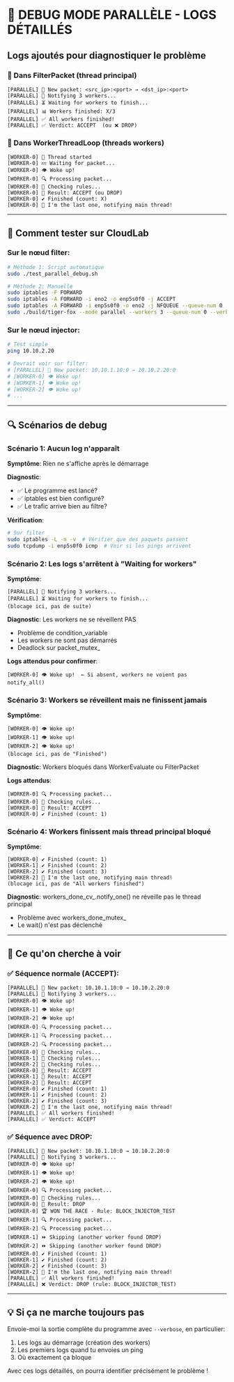 # 🐛 DEBUG MODE PARALLÈLE - LOGS DÉTAILLÉS

## Logs ajoutés pour diagnostiquer le problème

### 📍 Dans FilterPacket (thread principal)
```
[PARALLEL] 🔵 New packet: <src_ip>:<port> → <dst_ip>:<port>
[PARALLEL] 📢 Notifying 3 workers...
[PARALLEL] ⏳ Waiting for workers to finish...
[PARALLEL] 📊 Workers finished: X/3
[PARALLEL] ✅ All workers finished!
[PARALLEL] ✅ Verdict: ACCEPT  (ou ❌ DROP)
```

### 📍 Dans WorkerThreadLoop (threads workers)
```
[WORKER-0] 🚀 Thread started
[WORKER-0] 💤 Waiting for packet...
[WORKER-0] 👁️ Woke up!
[WORKER-0] 🔍 Processing packet...
[WORKER-0] 🔎 Checking rules...
[WORKER-0] 📝 Result: ACCEPT (ou DROP)
[WORKER-0] ✔️ Finished (count: X)
[WORKER-0] 📣 I'm the last one, notifying main thread!
```

---

## 🧪 Comment tester sur CloudLab

### Sur le nœud filter:

```bash
# Méthode 1: Script automatique
sudo ./test_parallel_debug.sh

# Méthode 2: Manuelle
sudo iptables -F FORWARD
sudo iptables -A FORWARD -i eno2 -o enp5s0f0 -j ACCEPT
sudo iptables -A FORWARD -i enp5s0f0 -o eno2 -j NFQUEUE --queue-num 0
sudo ./build/tiger-fox --mode parallel --workers 3 --queue-num 0 --verbose
```

### Sur le nœud injector:

```bash
# Test simple
ping 10.10.2.20

# Devrait voir sur filter:
# [PARALLEL] 🔵 New packet: 10.10.1.10:0 → 10.10.2.20:0
# [WORKER-0] 👁️ Woke up!
# [WORKER-1] 👁️ Woke up!
# [WORKER-2] 👁️ Woke up!
# ...
```

---

## 🔍 Scénarios de debug

### Scénario 1: Aucun log n'apparaît
**Symptôme**: Rien ne s'affiche après le démarrage

**Diagnostic**:
- ✅ Le programme est lancé?
- ✅ iptables est bien configuré?
- ✅ Le trafic arrive bien au filtre?

**Vérification**:
```bash
# Sur filter
sudo iptables -L -n -v  # Vérifier que des paquets passent
sudo tcpdump -i enp5s0f0 icmp  # Voir si les pings arrivent
```

### Scénario 2: Les logs s'arrêtent à "Waiting for workers"
**Symptôme**:
```
[PARALLEL] 📢 Notifying 3 workers...
[PARALLEL] ⏳ Waiting for workers to finish...
(blocage ici, pas de suite)
```

**Diagnostic**: Les workers ne se réveillent PAS
- Problème de condition_variable
- Les workers ne sont pas démarrés
- Deadlock sur packet_mutex_

**Logs attendus pour confirmer**:
```
[WORKER-0] 👁️ Woke up!  ← Si absent, workers ne voient pas notify_all()
```

### Scénario 3: Workers se réveillent mais ne finissent jamais
**Symptôme**:
```
[WORKER-0] 👁️ Woke up!
[WORKER-1] 👁️ Woke up!
[WORKER-2] 👁️ Woke up!
(blocage ici, pas de "Finished")
```

**Diagnostic**: Workers bloqués dans WorkerEvaluate ou FilterPacket

**Logs attendus**:
```
[WORKER-0] 🔍 Processing packet...
[WORKER-0] 🔎 Checking rules...
[WORKER-0] 📝 Result: ACCEPT
[WORKER-0] ✔️ Finished (count: 1)
```

### Scénario 4: Workers finissent mais thread principal bloqué
**Symptôme**:
```
[WORKER-0] ✔️ Finished (count: 1)
[WORKER-1] ✔️ Finished (count: 2)
[WORKER-2] ✔️ Finished (count: 3)
[WORKER-2] 📣 I'm the last one, notifying main thread!
(blocage ici, pas de "All workers finished")
```

**Diagnostic**: workers_done_cv_.notify_one() ne réveille pas le thread principal
- Problème avec workers_done_mutex_
- Le wait() n'est pas déclenché

---

## 🎯 Ce qu'on cherche à voir

### ✅ Séquence normale (ACCEPT):
```
[PARALLEL] 🔵 New packet: 10.10.1.10:0 → 10.10.2.20:0
[PARALLEL] 📢 Notifying 3 workers...
[WORKER-0] 👁️ Woke up!
[WORKER-1] 👁️ Woke up!
[WORKER-2] 👁️ Woke up!
[WORKER-0] 🔍 Processing packet...
[WORKER-1] 🔍 Processing packet...
[WORKER-2] 🔍 Processing packet...
[WORKER-0] 🔎 Checking rules...
[WORKER-1] 🔎 Checking rules...
[WORKER-2] 🔎 Checking rules...
[WORKER-0] 📝 Result: ACCEPT
[WORKER-1] 📝 Result: ACCEPT
[WORKER-2] 📝 Result: ACCEPT
[WORKER-0] ✔️ Finished (count: 1)
[WORKER-1] ✔️ Finished (count: 2)
[WORKER-2] ✔️ Finished (count: 3)
[WORKER-2] 📣 I'm the last one, notifying main thread!
[PARALLEL] ✅ All workers finished!
[PARALLEL] ✅ Verdict: ACCEPT
```

### ✅ Séquence avec DROP:
```
[PARALLEL] 🔵 New packet: 10.10.1.10:0 → 10.10.2.20:0
[PARALLEL] 📢 Notifying 3 workers...
[WORKER-0] 👁️ Woke up!
[WORKER-1] 👁️ Woke up!
[WORKER-2] 👁️ Woke up!
[WORKER-0] 🔍 Processing packet...
[WORKER-0] 🔎 Checking rules...
[WORKER-0] 📝 Result: DROP
[WORKER-0] 🏆 WON THE RACE - Rule: BLOCK_INJECTOR_TEST
[WORKER-1] 🔍 Processing packet...
[WORKER-2] 🔍 Processing packet...
[WORKER-1] ⏩ Skipping (another worker found DROP)
[WORKER-2] ⏩ Skipping (another worker found DROP)
[WORKER-0] ✔️ Finished (count: 1)
[WORKER-1] ✔️ Finished (count: 2)
[WORKER-2] ✔️ Finished (count: 3)
[WORKER-2] 📣 I'm the last one, notifying main thread!
[PARALLEL] ✅ All workers finished!
[PARALLEL] ❌ Verdict: DROP (rule: BLOCK_INJECTOR_TEST)
```

---

## 💡 Si ça ne marche toujours pas

Envoie-moi la sortie complète du programme avec `--verbose`, en particulier:
1. Les logs au démarrage (création des workers)
2. Les premiers logs quand tu envoies un ping
3. Où exactement ça bloque

Avec ces logs détaillés, on pourra identifier précisément le problème !

